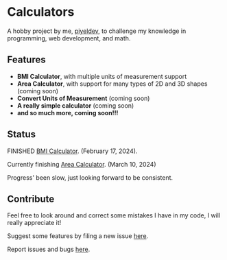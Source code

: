 # Calculators
A hobby project by me, <a href="github.com/piyeldev">piyeldev</a>, to challenge my knowledge in programming, web development, and math.

## Features
- **BMI Calculator**, with multiple units of measurement support
- **Area Calculator**, with support for many types of 2D and 3D  shapes (coming soon)
- **Convert Units of Measurement** (coming soon)
- **A really simple calculator** (coming soon)
- **and so much more, coming soon!!!**

## Status
FINISHED <a href="https://piyeldev.github.io/calculator/destinations/bmi-calc.html">BMI Calculator</a>. (February 17, 2024).

Currently finishing <a href="https://piyeldev.github.io/calculator/destinations/bmi-calc.html">Area Calculator</a>. (March 10, 2024)

Progress' been slow, just looking forward to be consistent.
## Contribute
Feel free to look around and correct some mistakes I have in my code, I will really appreciate it! 

Suggest some features by filing a new issue <a href="https://github.com/piyeldev/calculator/issues/new">here</a>.

Report issues and bugs <a href="https://github.com/piyeldev/calculator/issues/new">here</a>.
